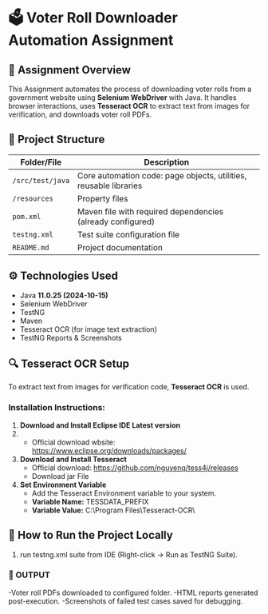 # 🗳️ Voter Roll Downloader Automation Assignment

## 📌 Assignment Overview
This Assignment automates the process of downloading voter rolls from a government website using **Selenium WebDriver** with Java. It handles browser interactions, uses **Tesseract OCR** to extract text from images for verification, and downloads voter roll PDFs.

## 📂 Project Structure
| Folder/File         | Description                                                        |
|---------------------|--------------------------------------------------------------------|
| `/src/test/java`    | Core automation code: page objects, utilities, reusable libraries  |
| `/resources`        | Property files                                                     |
| `pom.xml`           | Maven file with required dependencies (already configured)         |
| `testng.xml`        | Test suite configuration file                                      |
| `README.md`         | Project documentation                                              |

## ⚙️ Technologies Used
- Java **11.0.25 (2024-10-15)**
- Selenium WebDriver
- TestNG
- Maven
- Tesseract OCR (for image text extraction)
- TestNG Reports & Screenshots

## 🔍 Tesseract OCR Setup

To extract text from images for verification code, **Tesseract OCR** is used.

### Installation Instructions:
1. **Download and Install Eclipse IDE Latest version**
2. - Official download wbsite: https://www.eclipse.org/downloads/packages/
1. **Download and Install Tesseract**
   - Official download: https://github.com/nguyenq/tess4j/releases
   - Download jar File
2. **Set Environment Variable**
   - Add the Tesseract Environment variable to your system.
   - **Variable Name:**  TESSDATA_PREFIX
   - **Variable Value:**  C:\Program Files\Tesseract-OCR\

## 🚀 How to Run the Project Locally
1. run testng.xml suite from IDE (Right-click → Run as TestNG Suite).

### 📸 OUTPUT
 -Voter roll PDFs downloaded to configured folder.
 -HTML reports generated post-execution.
 -Screenshots of failed test cases saved for debugging.   
